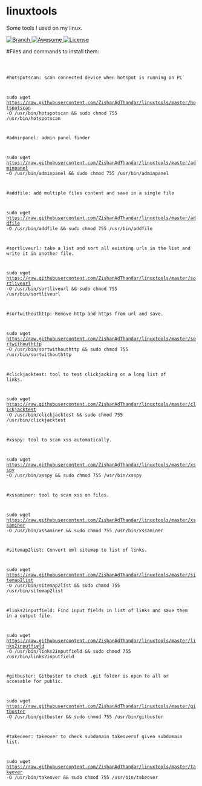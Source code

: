 # linuxtools

Some tools I used on my linux.

<p align="left">
  <a href="https://github.com/ZishanAdThandar/linuxtools/tree/master">
    <img src="https://img.shields.io/badge/Branch-master-green.svg?longCache=true"
        alt="Branch">
  </a>
  <a href="https://awesome.re">
    <img src="https://awesome.re/badge.svg"
        alt="Awesome">
  </a>
  <a href="http://www.gnu.org/licenses/">
    <img src="https://img.shields.io/badge/License-GNU-blue.svg?longCache=true"
        alt="License">
  </a>
</p>


#Files and commands to install them:

<code>
  
#hotspotscan:  scan connected device when hotspot is running on PC  

sudo wget https://raw.githubusercontent.com/ZishanAdThandar/linuxtools/master/hotspotscan -O /usr/bin/hotspotscan && sudo chmod 755 /usr/bin/hotspotscan 

#adminpanel:  admin panel finder 

sudo wget https://raw.githubusercontent.com/ZishanAdThandar/linuxtools/master/adminpanel -O /usr/bin/adminpanel && sudo chmod 755 /usr/bin/adminpanel

#addfile:  add multiple files content and save in a single file 

sudo wget https://raw.githubusercontent.com/ZishanAdThandar/linuxtools/master/addfile -O /usr/bin/addfile && sudo chmod 755 /usr/bin/addfile

#sortliveurl:  take a list and sort all existing urls in the list and write it in another file. 

sudo wget https://raw.githubusercontent.com/ZishanAdThandar/linuxtools/master/sortliveurl -O /usr/bin/sortliveurl && sudo chmod 755 /usr/bin/sortliveurl

#sortwithouthttp:  Remove http and https from url and save. 

sudo wget https://raw.githubusercontent.com/ZishanAdThandar/linuxtools/master/sortwithouthttp -O /usr/bin/sortwithouthttp && sudo chmod 755 /usr/bin/sortwithouthttp

#clickjacktest:  tool to test clickjacking on a long list of links. 

sudo wget https://raw.githubusercontent.com/ZishanAdThandar/linuxtools/master/clickjacktest -O /usr/bin/clickjacktest && sudo chmod 755 /usr/bin/clickjacktest

#xsspy:  tool to scan xss automatically. 

sudo wget https://raw.githubusercontent.com/ZishanAdThandar/linuxtools/master/xsspy -O /usr/bin/xsspy && sudo chmod 755 /usr/bin/xsspy

#xssaminer:  tool to scan xss on files. 

sudo wget https://raw.githubusercontent.com/ZishanAdThandar/linuxtools/master/xssaminer -O /usr/bin/xssaminer && sudo chmod 755 /usr/bin/xssaminer

#sitemap2list:  Convert xml sitemap to list of links. 

sudo wget https://raw.githubusercontent.com/ZishanAdThandar/linuxtools/master/sitemap2list -O /usr/bin/sitemap2list && sudo chmod 755 /usr/bin/sitemap2list

#links2inputfield:  Find input fields in list of links and save them in a output file. 

sudo wget https://raw.githubusercontent.com/ZishanAdThandar/linuxtools/master/links2inputfield -O /usr/bin/links2inputfield && sudo chmod 755 /usr/bin/links2inputfield

#gitbuster:  Gitbuster to check .git folder is open to all or accesable for public. 

sudo wget https://raw.githubusercontent.com/ZishanAdThandar/linuxtools/master/gitbuster -O /usr/bin/gitbuster && sudo chmod 755 /usr/bin/gitbuster

#takeover:  takeover to check subdomain takeoverof given subdomain list.

sudo wget https://raw.githubusercontent.com/ZishanAdThandar/linuxtools/master/takeover -O /usr/bin/takeover && sudo chmod 755 /usr/bin/takeover

</code>

